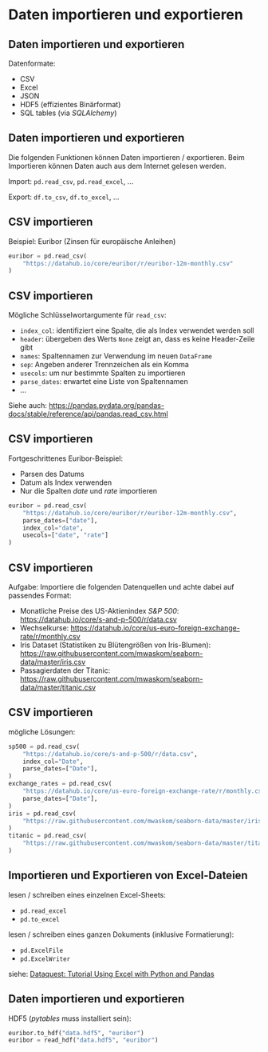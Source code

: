 # Daten importieren und exportieren

## Daten importieren und exportieren

Datenformate:

- CSV
- Excel
- JSON
- HDF5 (effizientes Binärformat)
- SQL tables (via _SQLAlchemy_)

## Daten importieren und exportieren

Die folgenden Funktionen können Daten importieren / exportieren. Beim Importieren können Daten auch aus dem Internet gelesen werden.

Import: `pd.read_csv`, `pd.read_excel`, ...

Export: `df.to_csv`, `df.to_excel`, ...

## CSV importieren

Beispiel: Euribor (Zinsen für europäische Anleihen)

```py
euribor = pd.read_csv(
    "https://datahub.io/core/euribor/r/euribor-12m-monthly.csv"
)
```

## CSV importieren

Mögliche Schlüsselwortargumente für `read_csv`:

- `index_col`: identifiziert eine Spalte, die als Index verwendet werden soll
- `header`: übergeben des Werts `None` zeigt an, dass es keine Header-Zeile gibt
- `names`: Spaltennamen zur Verwendung im neuen `DataFrame`
- `sep`: Angeben anderer Trennzeichen als ein Komma
- `usecols`: um nur bestimmte Spalten zu importieren
- `parse_dates`: erwartet eine Liste von Spaltennamen
- ...

Siehe auch: https://pandas.pydata.org/pandas-docs/stable/reference/api/pandas.read_csv.html

## CSV importieren

Fortgeschrittenes Euribor-Beispiel:

- Parsen des Datums
- Datum als Index verwenden
- Nur die Spalten _date_ und _rate_ importieren

```py
euribor = pd.read_csv(
    "https://datahub.io/core/euribor/r/euribor-12m-monthly.csv",
    parse_dates=["date"],
    index_col="date",
    usecols=["date", "rate"]
)
```

## CSV importieren

Aufgabe: Importiere die folgenden Datenquellen und achte dabei auf passendes Format:

- Monatliche Preise des US-Aktienindex _S&P 500_: https://datahub.io/core/s-and-p-500/r/data.csv
- Wechselkurse: https://datahub.io/core/us-euro-foreign-exchange-rate/r/monthly.csv
- Iris Dataset (Statistiken zu Blütengrößen von Iris-Blumen): https://raw.githubusercontent.com/mwaskom/seaborn-data/master/iris.csv
- Passagierdaten der Titanic: https://raw.githubusercontent.com/mwaskom/seaborn-data/master/titanic.csv

## CSV importieren

mögliche Lösungen:

```py
sp500 = pd.read_csv(
    "https://datahub.io/core/s-and-p-500/r/data.csv",
    index_col="Date",
    parse_dates=["Date"],
)
exchange_rates = pd.read_csv(
    "https://datahub.io/core/us-euro-foreign-exchange-rate/r/monthly.csv",
    parse_dates=["Date"],
)
iris = pd.read_csv(
    "https://raw.githubusercontent.com/mwaskom/seaborn-data/master/iris.csv"
)
titanic = pd.read_csv(
    "https://raw.githubusercontent.com/mwaskom/seaborn-data/master/titanic.csv"
)
```

## Importieren und Exportieren von Excel-Dateien

lesen / schreiben eines einzelnen Excel-Sheets:

- `pd.read_excel`
- `pd.to_excel`

lesen / schreiben eines ganzen Dokuments (inklusive Formatierung):

- `pd.ExcelFile`
- `pd.ExcelWriter`

siehe: [Dataquest: Tutorial Using Excel with Python and Pandas](https://www.dataquest.io/blog/excel-and-pandas/)

## Daten importieren und exportieren

HDF5 (_pytables_ muss installiert sein):

```py
euribor.to_hdf("data.hdf5", "euribor")
euribor = read_hdf("data.hdf5", "euribor")
```

